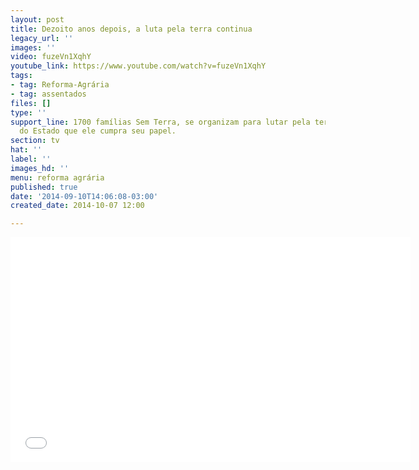 ```yaml
---
layout: post
title: Dezoito anos depois, a luta pela terra continua
legacy_url: ''
images: ''
video: fuzeVn1XqhY
youtube_link: https://www.youtube.com/watch?v=fuzeVn1XqhY
tags:
- tag: Reforma-Agrária
- tag: assentados
files: []
type: ''
support_line: 1700 famílias Sem Terra, se organizam para lutar pela terra e cobrar
  do Estado que ele cumpra seu papel.
section: tv
hat: ''
label: ''
images_hd: ''
menu: reforma agrária
published: true
date: '2014-09-10T14:06:08-03:00'
created_date: 2014-10-07 12:00

---
```

<p style="text-align:center"><iframe allowfullscreen="" frameborder="0" height="360" name="coverVideo" src="//www.youtube.com/embed/fuzeVn1XqhY" width="640"></iframe></p>
